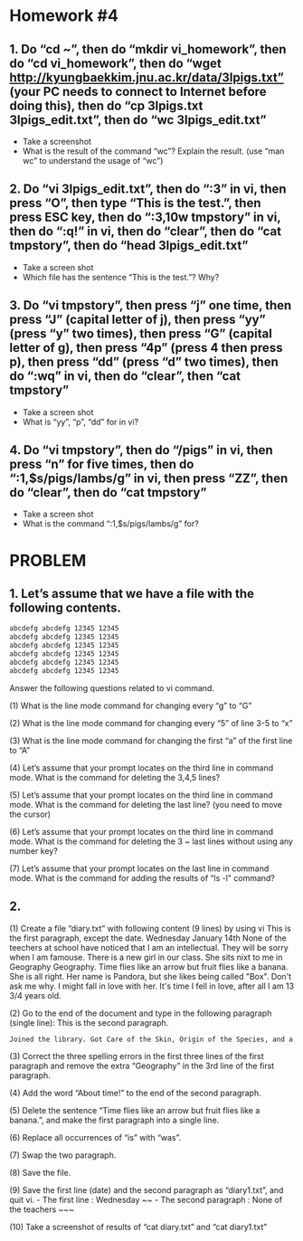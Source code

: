 # Homework #4 

## 1. Do “cd ~”, then do “mkdir vi_homework”, then do “cd vi_homework”, then do “wget http://kyungbaekkim.jnu.ac.kr/data/3lpigs.txt” (your PC needs to connect to Internet before doing this), then do “cp 3lpigs.txt 3lpigs_edit.txt”, then do “wc 3lpigs_edit.txt” 

- Take a screenshot 
- What is the result of the command “wc”? Explain the result. (use “man wc” to understand the usage of “wc”) 

## 2. Do “vi 3lpigs_edit.txt”, then do “:3” in vi, then press “O”, then type “This is the test.”, then press ESC key, then do “:3,10w tmpstory” in vi, then do “:q!” in vi, then do “clear”, then do “cat tmpstory”, then do “head 3lpigs_edit.txt” 

* Take a screen shot
* Which file has the sentence “This is the test.”? Why? 

## 3. Do “vi tmpstory”, then press “j” one time, then press “J” (capital letter of j), then press “yy” (press “y” two times), then press “G” (capital letter of g), then press “4p” (press 4 then press p), then press “dd” (press “d” two times), then do “:wq” in vi, then do “clear”, then “cat tmpstory”

* Take a screen shot 
* What is “yy”, “p”, “dd” for in vi? 

## 4. Do “vi tmpstory”, then do “/pigs” in vi, then press “n” for five times, then do “:1,$s/pigs/lambs/g” in vi, then press “ZZ”, then do “clear”, then do “cat tmpstory” 

* Take a screen shot 
* What is the command “:1,$s/pigs/lambs/g” for? 

# PROBLEM 

## 1. Let’s assume that we have a file with the following contents. 

```markdown
abcdefg abcdefg 12345 12345
abcdefg abcdefg 12345 12345
abcdefg abcdefg 12345 12345
abcdefg abcdefg 12345 12345
abcdefg abcdefg 12345 12345
abcdefg abcdefg 12345 12345 
```

Answer the following questions related to vi command. 

(1) What is the line mode command for changing every “g” to “G”

(2) What is the line mode command for changing every “5” of line 3-5 to “x” 

(3) What is the line mode command for changing the first “a” of the first line to “A” 

(4) Let’s assume that your prompt locates on the third line in command mode. What is the command for deleting the 3,4,5 lines? 

(5) Let’s assume that your prompt locates on the third line in command mode. What is the command for deleting the last line? (you need to move the cursor) 

(6) Let’s assume that your prompt locates on the third line in command mode. What is the command for deleting the 3 ~ last lines without using any number key? 

(7) Let’s assume that your prompt locates on the last line in command mode. What is the command for adding the results of “ls -l" command? 

## 2. 

(1) Create a file “diary.txt” with following content (9 lines) by using vi This is the first paragraph, except the date. Wednesday January 14th None of the teechers at school have noticed that I am an intellectual. They will be sorry when I am famouse. There is a new girl in our class. She sits nixt to me in Geography Geography. Time flies like an arrow but fruit flies like a banana. She is all right. Her name is Pandora, but she likes being called "Box". Don't ask me why. I might fall in love with her. It's time I fell in love, after all I am 13 3/4 years old. 

(2) Go to the end of the document and type in the following paragraph (single line): This is the second paragraph. 

```markdown
Joined the library. Got Care of the Skin, Origin of the Species, and a book by a woman my mother is always going on about. It is called Pride and Prejudice, by a woman called Jane Austen. I could tell the librarian was impressed. Perhaps she is an intellectual like me. She didn't look at my spot, so perhaps it is getting smaller. 
```

(3) Correct the three spelling errors in the first three lines of the first paragraph and remove the extra “Geography” in the 3rd line of the first paragraph. 

(4) Add the word “About time!” to the end of the second paragraph. 

(5) Delete the sentence “Time flies like an arrow but fruit flies like a banana.”, and make the first paragraph into a single line. 

(6) Replace all occurrences of “is” with “was”. 

(7) Swap the two paragraph. 

(8) Save the file. 

(9) Save the first line (date) and the second paragraph as “diary1.txt”, and quit vi. - The first line : Wednesday ~~ - The second paragraph : None of the teachers ~~~ 

(10) Take a screenshot of results of “cat diary.txt” and “cat diary1.txt” 